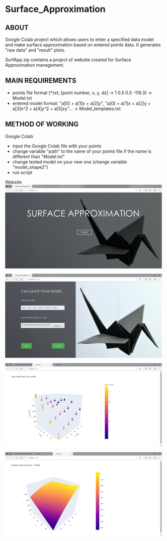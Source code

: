 # Surface_Approximation

## ABOUT
Google Colab project which allows users to enter a specified data model and make surface approximation
based on entered points data. It generates "raw data" and "result" plots.

SurfApp.zip contains a project of website created for Surface Approximation management.

## MAIN REQUIREMENTS
* points file format (*.txt; [point number, x, y, dz] -> 1	0.5	0.5	-119.3) -> Model.txt
* entered model format: "a[0] + a[1]x + a[2]y", "a[0] + a[1]x + a[2]y + a[3]x^2 + a[4]y^2 + a[5]xy"... -> Model_templates.txt

## METHOD OF WORKING
Google Colab
* input the Google Colab file with your points 
* change variable "path" to the name of your points file if the name is different than "Model.txt"
* change tested model on your new one (change variable "model_shape2")
* run script

Website
![App](images/S1.JPG)

![App](images/S2.JPG)

![App](images/S3.JPG)

![App](images/S4.JPG)
